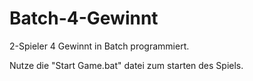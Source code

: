 # Batch-4-Gewinnt
2-Spieler 4 Gewinnt in Batch programmiert.

Nutze die "Start Game.bat" datei zum starten des Spiels.
